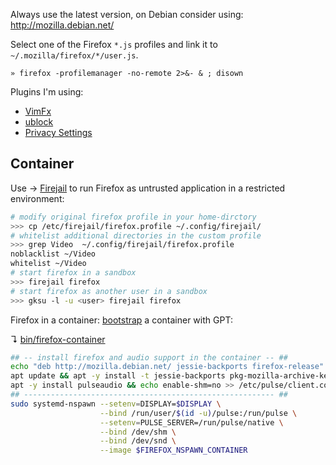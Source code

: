 Always use the latest version, on Debian consider using: http://mozilla.debian.net/

Select one of the Firefox `*.js` profiles and link it to `~/.mozilla/firefox/*/user.js`.

    » firefox -profilemanager -no-remote 2>&- & ; disown

Plugins I'm using:

- [VimFx](https://github.com/akhodakivskiy/VimFx)
- [ublock](https://github.com/gorhill/uBlock)
- [Privacy Settings](https://github.com/schomery/privacy-settings/) 


## Container

Use → [Firejail](https://firejail.wordpress.com/) to run Firefox as untrusted application in a restricted environment:

```bash
# modify original firefox profile in your home-dirctory
>>> cp /etc/firejail/firefox.profile ~/.config/firejail/
# whitelist additional directories in the custom profile
>>> grep Video  ~/.config/firejail/firefox.profile
noblacklist ~/Video
whitelist ~/Video
# start firefox in a sandbox
>>> firejail firefox
# start firefox as another user in a sandbox
>>> gksu -l -u <user> firejail firefox
```

Firefox in a container: [bootstrap](../../docs/bootstrap.md) a container with GPT:

↴ [bin/firefox-container](../../bin/firefox-container)

```bash
## -- install firefox and audio support in the container -- ##
echo "deb http://mozilla.debian.net/ jessie-backports firefox-release" > /etc/apt/sources.list.d/mozilla.list
apt update && apt -y install -t jessie-backports pkg-mozilla-archive-keyring firefox
apt -y install pulseaudio && echo enable-shm=no >> /etc/pulse/client.conf
## -------------------------------------------------------- ##
sudo systemd-nspawn --setenv=DISPLAY=$DISPLAY \
                    --bind /run/user/$(id -u)/pulse:/run/pulse \
                    --setenv=PULSE_SERVER=/run/pulse/native \
                    --bind /dev/shm \
                    --bind /dev/snd \
                    --image $FIREFOX_NSPAWN_CONTAINER
```

